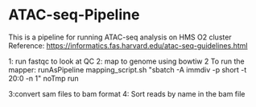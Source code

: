 # ATAC-seq-Pipeline
This is a pipeline for running ATAC-seq analysis on HMS O2 cluster
Reference: https://informatics.fas.harvard.edu/atac-seq-guidelines.html

1: run fastqc to look at QC
2: map to genome using bowtiw 2
To run the mapper:
runAsPipeline mapping_script.sh "sbatch -A immdiv -p short -t 20:0 -n 1" noTmp run

3:convert sam files to bam format
4: Sort reads by name in the bam file
